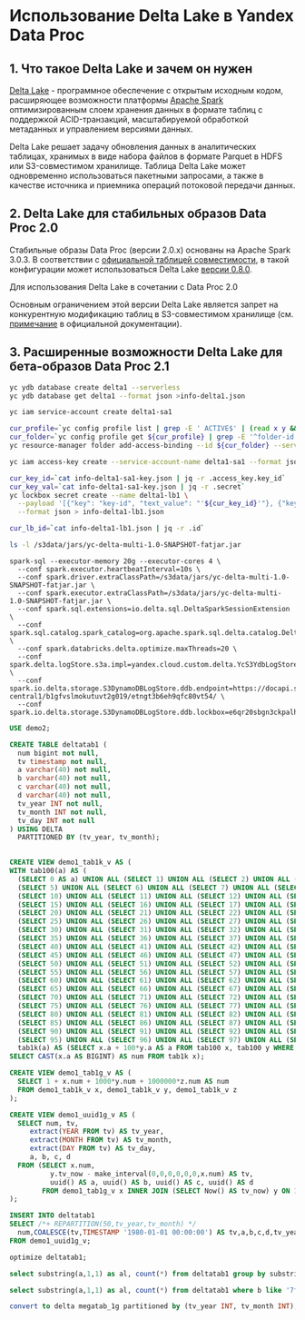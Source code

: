 # Использование Delta Lake в Yandex Data Proc

## 1. Что такое Delta Lake и зачем он нужен

[Delta Lake](https://delta.io) - программное обеспечение с открытым исходным кодом, расширяющее возможности платформы [Apache Spark](https://spark.apache.org) оптимизированным слоем хранения данных в формате таблиц с поддержкой ACID-транзакций, масштабируемой обработкой метаданных и управлением версиями данных.

Delta Lake решает задачу обновления данных в аналитических таблицах, хранимых в виде набора файлов в формате Parquet в HDFS или S3-совместимом хранилище. Таблица Delta Lake может одновременно использоваться пакетными запросами, а также в качестве источника и приемника операций потоковой передачи данных.

## 2. Delta Lake для стабильных образов Data Proc 2.0

Стабильные образы Data Proc (версии 2.0.x) основаны на Apache Spark 3.0.3. В соответствии с [официальной таблицей совместимости](https://docs.delta.io/latest/releases.html), в такой конфигурации может использоваться Delta Lake [версии 0.8.0](https://github.com/delta-io/delta/releases/tag/v0.8.0).

Для использования Delta Lake в сочетании с Data Proc 2.0 

Основным ограничением этой версии Delta Lake является запрет на конкурентную модификацию таблиц в S3-совместимом хранилище (см. [примечание](https://docs.delta.io/0.8.0/delta-storage.html#amazon-s3) в официальной документации).

## 3. Расширенные возможности Delta Lake для бета-образов Data Proc 2.1

```bash
yc ydb database create delta1 --serverless
yc ydb database get delta1 --format json >info-delta1.json

yc iam service-account create delta1-sa1

cur_profile=`yc config profile list | grep -E ' ACTIVE$' | (read x y && echo $x)`
cur_folder=`yc config profile get ${cur_profile} | grep -E '^folder-id: ' | (read x y && echo $y)`
yc resource-manager folder add-access-binding --id ${cur_folder} --service-account-name delta1-sa1 --role ydb.editor

yc iam access-key create --service-account-name delta1-sa1 --format json > info-delta1-sa1-key.json

cur_key_id=`cat info-delta1-sa1-key.json | jq -r .access_key.key_id`
cur_key_val=`cat info-delta1-sa1-key.json | jq -r .secret`
yc lockbox secret create --name delta1-lb1 \
  --payload '[{"key": "key-id", "text_value": "'${cur_key_id}'"}, {"key": "key-secret", "text_value": "'${cur_key_val}'"}]' \
  --format json > info-delta1-lb1.json

cur_lb_id=`cat info-delta1-lb1.json | jq -r .id`

```


```bash
ls -l /s3data/jars/yc-delta-multi-1.0-SNAPSHOT-fatjar.jar
```

```
spark-sql --executor-memory 20g --executor-cores 4 \
  --conf spark.executor.heartbeatInterval=10s \
  --conf spark.driver.extraClassPath=/s3data/jars/yc-delta-multi-1.0-SNAPSHOT-fatjar.jar \
  --conf spark.executor.extraClassPath=/s3data/jars/yc-delta-multi-1.0-SNAPSHOT-fatjar.jar \
  --conf spark.sql.extensions=io.delta.sql.DeltaSparkSessionExtension \
  --conf spark.sql.catalog.spark_catalog=org.apache.spark.sql.delta.catalog.DeltaCatalog \
  --conf spark.databricks.delta.optimize.maxThreads=20 \
  --conf spark.delta.logStore.s3a.impl=yandex.cloud.custom.delta.YcS3YdbLogStore \
  --conf spark.io.delta.storage.S3DynamoDBLogStore.ddb.endpoint=https://docapi.serverless.yandexcloud.net/ru-central1/b1gfvslmokutuvt2g019/etngt3b6eh9qfc80vt54/ \
  --conf spark.io.delta.storage.S3DynamoDBLogStore.ddb.lockbox=e6qr20sbgn3ckpalh54p
```

```sql
USE demo2;

CREATE TABLE deltatab1 (
  num bigint not null,
  tv timestamp not null,
  a varchar(40) not null,
  b varchar(40) not null,
  c varchar(40) not null,
  d varchar(40) not null,
  tv_year INT not null,
  tv_month INT not null,
  tv_day INT not null
) USING DELTA
  PARTITIONED BY (tv_year, tv_month);
  

CREATE VIEW demo1_tab1k_v AS (
WITH tab100(a) AS (
  (SELECT 0 AS a) UNION ALL (SELECT 1) UNION ALL (SELECT 2) UNION ALL (SELECT 3) UNION ALL (SELECT 4) UNION ALL
  (SELECT 5) UNION ALL (SELECT 6) UNION ALL (SELECT 7) UNION ALL (SELECT 8) UNION ALL (SELECT 9) UNION ALL
  (SELECT 10) UNION ALL (SELECT 11) UNION ALL (SELECT 12) UNION ALL (SELECT 13) UNION ALL (SELECT 14) UNION ALL
  (SELECT 15) UNION ALL (SELECT 16) UNION ALL (SELECT 17) UNION ALL (SELECT 18) UNION ALL (SELECT 19) UNION ALL
  (SELECT 20) UNION ALL (SELECT 21) UNION ALL (SELECT 22) UNION ALL (SELECT 23) UNION ALL (SELECT 24) UNION ALL
  (SELECT 25) UNION ALL (SELECT 26) UNION ALL (SELECT 27) UNION ALL (SELECT 28) UNION ALL (SELECT 29) UNION ALL
  (SELECT 30) UNION ALL (SELECT 31) UNION ALL (SELECT 32) UNION ALL (SELECT 33) UNION ALL (SELECT 34) UNION ALL
  (SELECT 35) UNION ALL (SELECT 36) UNION ALL (SELECT 37) UNION ALL (SELECT 38) UNION ALL (SELECT 39) UNION ALL
  (SELECT 40) UNION ALL (SELECT 41) UNION ALL (SELECT 42) UNION ALL (SELECT 43) UNION ALL (SELECT 44) UNION ALL
  (SELECT 45) UNION ALL (SELECT 46) UNION ALL (SELECT 47) UNION ALL (SELECT 48) UNION ALL (SELECT 49) UNION ALL
  (SELECT 50) UNION ALL (SELECT 51) UNION ALL (SELECT 52) UNION ALL (SELECT 53) UNION ALL (SELECT 54) UNION ALL
  (SELECT 55) UNION ALL (SELECT 56) UNION ALL (SELECT 57) UNION ALL (SELECT 58) UNION ALL (SELECT 59) UNION ALL
  (SELECT 60) UNION ALL (SELECT 61) UNION ALL (SELECT 62) UNION ALL (SELECT 63) UNION ALL (SELECT 64) UNION ALL
  (SELECT 65) UNION ALL (SELECT 66) UNION ALL (SELECT 67) UNION ALL (SELECT 68) UNION ALL (SELECT 69) UNION ALL
  (SELECT 70) UNION ALL (SELECT 71) UNION ALL (SELECT 72) UNION ALL (SELECT 73) UNION ALL (SELECT 74) UNION ALL
  (SELECT 75) UNION ALL (SELECT 76) UNION ALL (SELECT 77) UNION ALL (SELECT 78) UNION ALL (SELECT 79) UNION ALL
  (SELECT 80) UNION ALL (SELECT 81) UNION ALL (SELECT 82) UNION ALL (SELECT 83) UNION ALL (SELECT 84) UNION ALL
  (SELECT 85) UNION ALL (SELECT 86) UNION ALL (SELECT 87) UNION ALL (SELECT 88) UNION ALL (SELECT 89) UNION ALL
  (SELECT 90) UNION ALL (SELECT 91) UNION ALL (SELECT 92) UNION ALL (SELECT 93) UNION ALL (SELECT 94) UNION ALL
  (SELECT 95) UNION ALL (SELECT 96) UNION ALL (SELECT 97) UNION ALL (SELECT 98) UNION ALL (SELECT 99)),
  tab1k(a) AS (SELECT x.a + 100*y.a AS a FROM tab100 x, tab100 y WHERE y.a<10)
SELECT CAST(x.a AS BIGINT) AS num FROM tab1k x);

CREATE VIEW demo1_tab1g_v AS (
  SELECT 1 + x.num + 1000*y.num + 1000000*z.num AS num 
  FROM demo1_tab1k_v x, demo1_tab1k_v y, demo1_tab1k_v z
);

CREATE VIEW demo1_uuid1g_v AS (
  SELECT num, tv, 
     extract(YEAR FROM tv) AS tv_year,
     extract(MONTH FROM tv) AS tv_month,
     extract(DAY FROM tv) AS tv_day,
     a, b, c, d
  FROM (SELECT x.num,
          y.tv_now - make_interval(0,0,0,0,0,0,x.num) AS tv,
          uuid() AS a, uuid() AS b, uuid() AS c, uuid() AS d 
        FROM demo1_tab1g_v x INNER JOIN (SELECT Now() AS tv_now) y ON 1=1)
);

INSERT INTO deltatab1
SELECT /*+ REPARTITION(50,tv_year,tv_month) */
  num,COALESCE(tv,TIMESTAMP '1980-01-01 00:00:00') AS tv,a,b,c,d,tv_year,tv_month,tv_day
FROM demo1_uuid1g_v;

optimize deltatab1;

select substring(a,1,1) as al, count(*) from deltatab1 group by substring(a,1,1) order by substring(a,1,1);

select substring(a,1,1) as al, count(*) from deltatab1 where b like '7f%' group by substring(a,1,1) order by substring(a,1,1);

convert to delta megatab_1g partitioned by (tv_year INT, tv_month INT);

```
